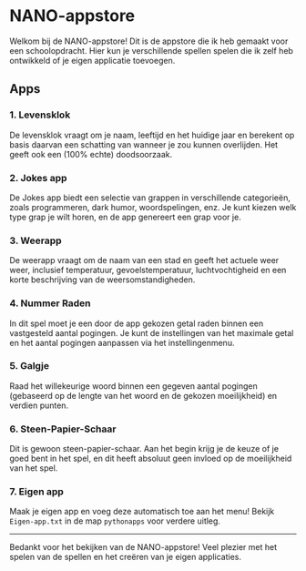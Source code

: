 # NANO-appstore

Welkom bij de NANO-appstore! Dit is de appstore die ik heb gemaakt voor een schoolopdracht. Hier kun je verschillende spellen spelen die ik zelf heb ontwikkeld of je eigen applicatie toevoegen.

## Apps

### 1. Levensklok
De levensklok vraagt om je naam, leeftijd en het huidige jaar en berekent op basis daarvan een schatting van wanneer je zou kunnen overlijden. Het geeft ook een (100% echte) doodsoorzaak.

### 2. Jokes app
De Jokes app biedt een selectie van grappen in verschillende categorieën, zoals programmeren, dark humor, woordspelingen, enz. Je kunt kiezen welk type grap je wilt horen, en de app genereert een grap voor je.

### 3. Weerapp
De weerapp vraagt om de naam van een stad en geeft het actuele weer weer, inclusief temperatuur, gevoelstemperatuur, luchtvochtigheid en een korte beschrijving van de weersomstandigheden.

### 4. Nummer Raden
In dit spel moet je een door de app gekozen getal raden binnen een vastgesteld aantal pogingen. Je kunt de instellingen van het maximale getal en het aantal pogingen aanpassen via het instellingenmenu.

### 5. Galgje
Raad het willekeurige woord binnen een gegeven aantal pogingen (gebaseerd op de lengte van het woord en de gekozen moeilijkheid) en verdien punten.

### 6. Steen-Papier-Schaar
Dit is gewoon steen-papier-schaar. Aan het begin krijg je de keuze of je goed bent in het spel, en dit heeft absoluut geen invloed op de moeilijkheid van het spel.

### 7. Eigen app
Maak je eigen app en voeg deze automatisch toe aan het menu! Bekijk `Eigen-app.txt` in de map `pythonapps` voor verdere uitleg.

---

Bedankt voor het bekijken van de NANO-appstore! Veel plezier met het spelen van de spellen en het creëren van je eigen applicaties.
